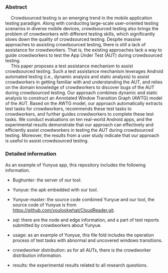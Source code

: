 ### Abstract
&emsp; Crowdsourced testing is an emerging trend in the mobile application testing paradigm. Along with conducting large-scale user-oriented testing scenarios in diverse mobile devices, 
crowdsourced testing also brings the problem of crowdworkers with different testing skills, which significantly slows down the quality of crowdsourced testing. 
Despite massive approaches to assisting crowdsourced testing, there is still a lack of assistance for crowdworkers. 
That is, the existing approaches lack a way to guide crowdworkers to test the App Under Test (AUT) during crowdsourced testing.
<br>
&emsp; This paper proposes a test assistance mechanism to assist crowdsourced testing. Such a test assistance mechanism leverages Android automated testing (i.e., dynamic analysis and static analysis) to assist crowdworkers in getting familiar with and understanding the AUT, and relies on the domain knowledge of crowdworkers to discover bugs of the AUT during crowdsourced testing. Our approach combines dynamic and static analysis to construct an Annotated Window Transition Graph (AWTG) model of the AUT. Based on the AWTG model, our approach automatically extracts test tasks for crowdworkers, recommends these test tasks to crowdworkers, and further guides crowdworkers to complete these test tasks. We conduct evaluations on ten real-world Android apps, and the experimental results demonstrate that our approach can effectively and efficiently assist crowdworkers in testing the AUT during crowdsourced testing. Moreover, the results from a user study indicate that our approach is useful to assist crowdsourced testing.


### Detailed information
As an example of Yunyue app, this repository includes the following information.

+ Bughunter: the server of our tool.

+ Yunyue: the apk embedded with our tool.

+ Yunyue-master: the source code combined Yunyue and our tool, the source code of Yunyue is from https://github.com/youlookwhat/CloudReader.git.

+ sql: there are the node and edge information, and a part of test reports submitted by crowdworkers about Yunyue.

+ usage: as an example of Yunyue, this file fold includes the operation process of test tasks with abnormal and uncovered windows transitions.

+ crowdworker distribution: as for all AUTs, there is the crowdworker distribution information.

+ results: the experimental results related to all research questions.

